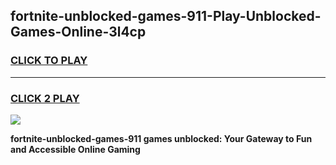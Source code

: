 
## fortnite-unblocked-games-911-Play-Unblocked-Games-Online-3l4cp
<h3>
<a href="https://premium76.site?title=fortnite-unblocked-games-911&ref=25A">CLICK TO PLAY</a></h3>
<hr>

<h3>
<a href="https://premium76.site?title=fortnite-unblocked-games-911&ref=25A">CLICK 2 PLAY</a>
  
</h3>

<a href="https://premium76.site?title=fortnite-unblocked-games-911&ref=25A"><img src="https://clearcache.store/games.png"></a>


**fortnite-unblocked-games-911 games unblocked: Your Gateway to Fun and Accessible Online Gaming**
